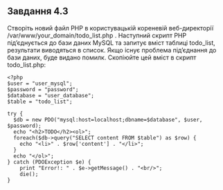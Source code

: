 ## Завдання 4.3
Створіть новий файл PHP в користувацькій кореневій веб-директорії /var/www/your_domain/todo_list.php . Наступний скрипт PHP під’єднується до бази даних MySQL та запитує вміст таблиці todo_list, результати виводяться в список. Якщо існує проблема під’єднання до бази даних, буде видано помилк. Скопіюйте цей вміст в скрипт todo_list.php:
```
<?php
$user = "user_mysql";
$password = "password";
$database = "user_database";
$table = "todo_list";

try {
  $db = new PDO("mysql:host=localhost;dbname=$database", $user, $password);
  echo "<h2>TODO</h2><ol>";
  foreach($db->query("SELECT content FROM $table") as $row) {
    echo "<li>" . $row['content'] . "</li>";
  }
  echo "</ol>";
} catch (PDOException $e) {
    print "Error!: " . $e->getMessage() . "<br/>";
    die();
}
```


